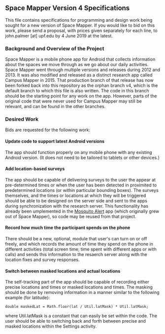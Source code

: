 ## Space Mapper Version 4 Specifications

This file contains specifications for programming and design work being sought for a new version of Space Mapper. If you would like to bid on this work, please send a proposal, with prices given separately for each line,  to john.palmer [at] upf.edu by 4 June 2019 at the latest.

### Background and Overview of the Project

Space Mapper is a mobile phone app for Android that collects information about the spaces we move through as we go about our daily activities. Space Mapper went through multiple versions and releases during 2012 and 2013. It was also modified and released as a distinct research app called Campus Mapper in 2015. That production branch of that release has now been forked back into this repository as the orphan branch v4, which is the default branch to which this file is also written. The code in this branch should be the starting point for any work on the app. However, parts of the original code that were never used for Campus Mapper may still be relevant, and can be found in the other branches.

### Desired Work

Bids are requested for the following work:

#### Update code to support latest Android versions

The app should function properly on any mobile phone with any existing Android version. (It does not need to be tailored to tablets or other devices.)

#### Add location-based surveys

The app should be capable of delivering surveys to the user the appear at pre-determined times or when the user has been detected in proximited to predetermined locations (or within particular bounding boxes). The surveys themselves, and the times or locations at which they will be triggered should be able to be designed on the server side and sent to the apps during synchronization with the research server. This functionality has already been umplemented in the [Mosquito Alert](https://github.com/MoveLab/tigatrapp-android/tree/Omatech_v1.50+) app (which originally grew out of Space Mapper), so code may be reused from that project.

#### Record how much time the participant spends on the phone

There should be a new, optional, module that user's can turn on or off freely, and which records the amount of time they spend on the phone in different activities (total screen time; time spent with different apps or with calls) and sends this information to the resaerch server along with the location fixes and survey responses.

#### Switch between masked locations and actual locations

The self-tracking part of the app should be capable of recording either precise locations and times or masked locations and times. The masking should be done by removing information in a manner similar to the following example (for latitude):
```
double maskedLat = Math.floor(lat / Util.latMask) * Util.latMask;
```
where Util.latMask is a constant that can easily be set within the code. The user should be able to switching back and forth between precise and masked locations within the Settings activity.

